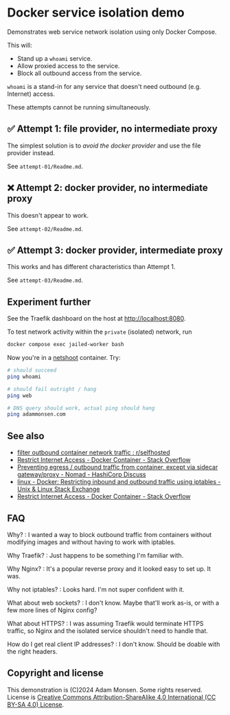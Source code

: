 # Docker service isolation demo

Demonstrates web service network isolation using only Docker Compose.

This will:

* Stand up a `whoami` service.
* Allow proxied access to the service.
* Block all outbound access from the service.

`whoami` is a stand-in for any service that doesn't need outbound (e.g. Internet) access.

These attempts cannot be running simultaneously.

## ✅ Attempt 1: file provider, no intermediate proxy

The simplest solution is to _avoid the docker provider_ and use the file provider instead.

See `attempt-01/Readme.md`.

## ❌ Attempt 2: docker provider, no intermediate proxy

This doesn't appear to work.

See `attempt-02/Readme.md`.

## ✅ Attempt 3: docker provider, intermediate proxy

This works and has different characteristics than Attempt 1.

See `attempt-03/Readme.md`.

## Experiment further

See the Traefik dashboard on the host at <http://localhost:8080>.

To test network activity within the `private` (isolated) network, run

```bash
docker compose exec jailed-worker bash
```

Now you're in a [netshoot](https://github.com/nicolaka/netshoot) container. Try:

```bash
# should succeed
ping whoami

# should fail outright / hang
ping web

# DNS query should work, actual ping should hang
ping adammonsen.com
```

## See also

* [filter outbound container network traffic : r/selfhosted](https://www.reddit.com/r/selfhosted/comments/1f5vqqn/filter_outbound_container_network_traffic/)
* [Restrict Internet Access - Docker Container - Stack Overflow](https://stackoverflow.com/questions/39913757/restrict-internet-access-docker-container)
* [Preventing egress / outbound traffic from container, except via sidecar gateway/proxy - Nomad - HashiCorp Discuss](https://discuss.hashicorp.com/t/preventing-egress-outbound-traffic-from-container-except-via-sidecar-gateway-proxy/56488)
* [linux - Docker: Restricting inbound and outbound traffic using iptables - Unix & Linux Stack Exchange](https://unix.stackexchange.com/questions/628827/docker-restricting-inbound-and-outbound-traffic-using-iptables)
* [Restrict Internet Access - Docker Container - Stack Overflow](https://stackoverflow.com/questions/39913757/restrict-internet-access-docker-container)

## FAQ

Why?
: I wanted a way to block outbound traffic from containers without modifying images and without having to work with iptables.

Why Traefik?
: Just happens to be something I'm familiar with.

Why Nginx?
: It's a popular reverse proxy and it looked easy to set up. It was.

Why not iptables?
: Looks hard. I'm not super confident with it.

What about web sockets?
: I don't know. Maybe that'll work as-is, or with a few more lines of Nginx config?

What about HTTPS?
: I was assuming Traefik would terminate HTTPS traffic, so Nginx and the isolated service shouldn't need to handle that.

How do I get real client IP addresses?
: I don't know. Should be doable with the right headers.

## Copyright and license

This demonstration is (C)2024 Adam Monsen.
Some rights reserved.
License is [Creative Commons Attribution-ShareAlike 4.0 International (CC BY-SA 4.0) License](https://creativecommons.org/licenses/by-sa/4.0/).
